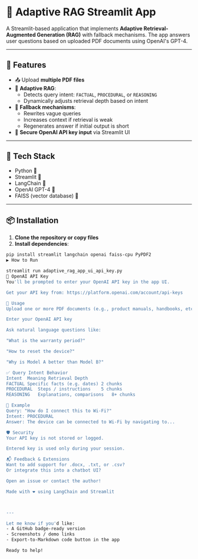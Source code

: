 # 🤖 Adaptive RAG Streamlit App

A Streamlit-based application that implements **Adaptive Retrieval-Augmented Generation (RAG)** with fallback mechanisms. The app answers user questions based on uploaded PDF documents using OpenAI's GPT-4.

---

## 🚀 Features

- 📤 Upload **multiple PDF files**
- 🧠 **Adaptive RAG**:
  - Detects query intent: `FACTUAL`, `PROCEDURAL`, or `REASONING`
  - Dynamically adjusts retrieval depth based on intent
- 🔄 **Fallback mechanisms**:
  - Rewrites vague queries
  - Increases context if retrieval is weak
  - Regenerates answer if initial output is short
- 🔐 **Secure OpenAI API key input** via Streamlit UI

---

## 🧩 Tech Stack

- Python 🐍
- Streamlit 🧪
- LangChain 🔗
- OpenAI GPT-4 🧠
- FAISS (vector database) 🧲

---

## 📦 Installation

1. **Clone the repository or copy files**
2. **Install dependencies**:

```bash
pip install streamlit langchain openai faiss-cpu PyPDF2
▶ How to Run

streamlit run adaptive_rag_app_ui_api_key.py
🔑 OpenAI API Key
You'll be prompted to enter your OpenAI API key in the app UI.

Get your API key from: https://platform.openai.com/account/api-keys

📁 Usage
Upload one or more PDF documents (e.g., product manuals, handbooks, etc.)

Enter your OpenAI API key

Ask natural language questions like:

"What is the warranty period?"

"How to reset the device?"

"Why is Model A better than Model B?"

✅ Query Intent Behavior
Intent	Meaning	Retrieval Depth
FACTUAL	Specific facts (e.g. dates)	2 chunks
PROCEDURAL	Steps / instructions	5 chunks
REASONING	Explanations, comparisons	8+ chunks

📌 Example
Query: "How do I connect this to Wi-Fi?"
Intent: PROCEDURAL
Answer: The device can be connected to Wi-Fi by navigating to...

🛡️ Security
Your API key is not stored or logged.

Entered key is used only during your session.

📬 Feedback & Extensions
Want to add support for .docx, .txt, or .csv?
Or integrate this into a chatbot UI?

Open an issue or contact the author!

Made with ❤️ using LangChain and Streamlit



---

Let me know if you'd like:
- A GitHub badge-ready version
- Screenshots / demo links
- Export-to-Markdown code button in the app

Ready to help!